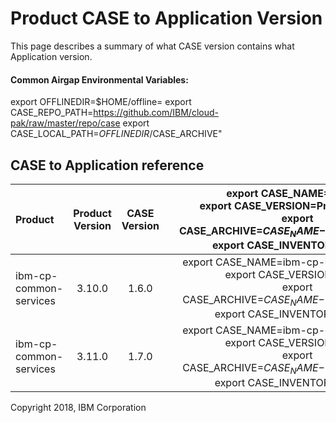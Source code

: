 <!-- BEGIN HEADER -->

<!-- Do not edit this file directly (README.md), the header comes from (README.stub) -->

# Product CASE to Application Version
This page describes a summary of what CASE version contains what Application version. 

#### Common Airgap Environmental Variables:
export OFFLINEDIR=\$HOME/offline=
export CASE_REPO_PATH=https://github.com/IBM/cloud-pak/raw/master/repo/case
export CASE_LOCAL_PATH=$OFFLINEDIR/$CASE_ARCHIVE"


## CASE to Application reference

<!-- END HEADER  -->
| Product | Product Version | CASE Version |  | export CASE_NAME=Product<br>export CASE_VERSION=Product Version<br>export CASE_ARCHIVE=$CASE_NAME-$CASEVERSION.tgz<br>export CASE_INVENTORY_SETUP= |
|:----------|:---------------:|:---------------:|:---------------:|:---------------:|
| ibm-cp-common-services | 3.10.0 | 1.6.0 |  | export CASE_NAME=ibm-cp-common-services<br>export CASE_VERSION=3.10.0<br>export CASE_ARCHIVE=$CASE_NAME-$CASEVERSION.tgz<br>export CASE_INVENTORY_SETUP= |
| ibm-cp-common-services | 3.11.0 | 1.7.0 |  | export CASE_NAME=ibm-cp-common-services<br>export CASE_VERSION=3.11.0<br>export CASE_ARCHIVE=$CASE_NAME-$CASEVERSION.tgz<br>export CASE_INVENTORY_SETUP= |
<!-- BEGIN TAIL -->
Copyright 2018, IBM Corporation 
<!-- END TAIL -->
